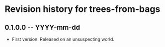 # Revision history for trees-from-bags

## 0.1.0.0 -- YYYY-mm-dd

* First version. Released on an unsuspecting world.
